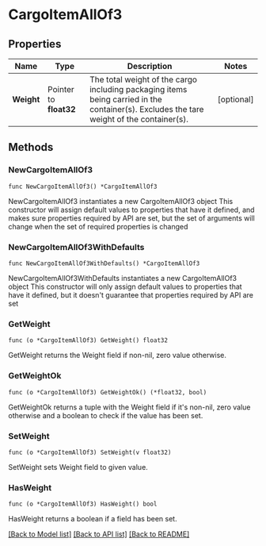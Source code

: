 # CargoItemAllOf3

## Properties

Name | Type | Description | Notes
------------ | ------------- | ------------- | -------------
**Weight** | Pointer to **float32** | The total weight of the cargo including packaging items being carried in the container(s). Excludes the tare weight of the container(s). | [optional] 

## Methods

### NewCargoItemAllOf3

`func NewCargoItemAllOf3() *CargoItemAllOf3`

NewCargoItemAllOf3 instantiates a new CargoItemAllOf3 object
This constructor will assign default values to properties that have it defined,
and makes sure properties required by API are set, but the set of arguments
will change when the set of required properties is changed

### NewCargoItemAllOf3WithDefaults

`func NewCargoItemAllOf3WithDefaults() *CargoItemAllOf3`

NewCargoItemAllOf3WithDefaults instantiates a new CargoItemAllOf3 object
This constructor will only assign default values to properties that have it defined,
but it doesn't guarantee that properties required by API are set

### GetWeight

`func (o *CargoItemAllOf3) GetWeight() float32`

GetWeight returns the Weight field if non-nil, zero value otherwise.

### GetWeightOk

`func (o *CargoItemAllOf3) GetWeightOk() (*float32, bool)`

GetWeightOk returns a tuple with the Weight field if it's non-nil, zero value otherwise
and a boolean to check if the value has been set.

### SetWeight

`func (o *CargoItemAllOf3) SetWeight(v float32)`

SetWeight sets Weight field to given value.

### HasWeight

`func (o *CargoItemAllOf3) HasWeight() bool`

HasWeight returns a boolean if a field has been set.


[[Back to Model list]](../README.md#documentation-for-models) [[Back to API list]](../README.md#documentation-for-api-endpoints) [[Back to README]](../README.md)


